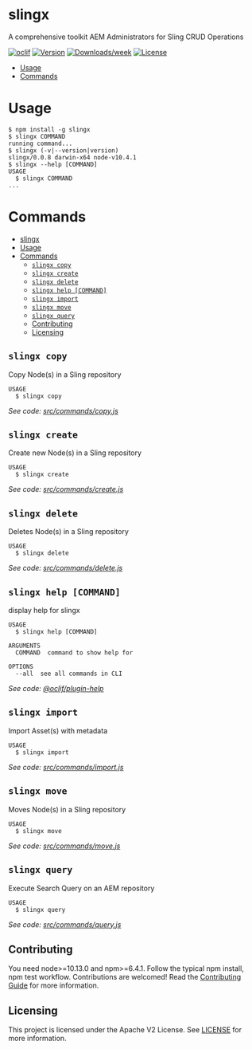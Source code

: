 slingx
======

A comprehensive toolkit AEM Administrators for Sling CRUD Operations

[![oclif](https://img.shields.io/badge/cli-oclif-brightgreen.svg)](https://oclif.io)
[![Version](https://img.shields.io/npm/v/slingx.svg)](https://npmjs.org/package/slingx)
[![Downloads/week](https://img.shields.io/npm/dw/slingx.svg)](https://npmjs.org/package/slingx)
[![License](https://img.shields.io/npm/l/slingx.svg)](https://github.com/2019/slingx/blob/master/package.json)

<!-- toc -->
* [Usage](#usage)
* [Commands](#commands)
<!-- tocstop -->
# Usage
<!-- usage -->
```sh-session
$ npm install -g slingx
$ slingx COMMAND
running command...
$ slingx (-v|--version|version)
slingx/0.0.8 darwin-x64 node-v10.4.1
$ slingx --help [COMMAND]
USAGE
  $ slingx COMMAND
...
```
<!-- usagestop -->
# Commands
<!-- commands -->
- [slingx](#slingx)
- [Usage](#usage)
- [Commands](#commands)
  - [`slingx copy`](#slingx-copy)
  - [`slingx create`](#slingx-create)
  - [`slingx delete`](#slingx-delete)
  - [`slingx help [COMMAND]`](#slingx-help-command)
  - [`slingx import`](#slingx-import)
  - [`slingx move`](#slingx-move)
  - [`slingx query`](#slingx-query)
  - [Contributing](#contributing)
  - [Licensing](#licensing)

## `slingx copy`

Copy Node(s) in a Sling repository

```
USAGE
  $ slingx copy
```

_See code: [src/commands/copy.js](https://github.com/2019/slingx/blob/v0.0.8/src/commands/copy.js)_

## `slingx create`

Create new Node(s) in a Sling repository

```
USAGE
  $ slingx create
```

_See code: [src/commands/create.js](https://github.com/2019/slingx/blob/v0.0.8/src/commands/create.js)_

## `slingx delete`

Deletes Node(s) in a Sling repository

```
USAGE
  $ slingx delete
```

_See code: [src/commands/delete.js](https://github.com/2019/slingx/blob/v0.0.8/src/commands/delete.js)_

## `slingx help [COMMAND]`

display help for slingx

```
USAGE
  $ slingx help [COMMAND]

ARGUMENTS
  COMMAND  command to show help for

OPTIONS
  --all  see all commands in CLI
```

_See code: [@oclif/plugin-help](https://github.com/oclif/plugin-help/blob/v2.2.1/src/commands/help.ts)_

## `slingx import`

Import Asset(s) with metadata

```
USAGE
  $ slingx import
```

_See code: [src/commands/import.js](https://github.com/2019/slingx/blob/v0.0.8/src/commands/import.js)_

## `slingx move`

Moves Node(s) in a Sling repository

```
USAGE
  $ slingx move
```

_See code: [src/commands/move.js](https://github.com/2019/slingx/blob/v0.0.8/src/commands/move.js)_

## `slingx query`

Execute Search Query on an AEM repository

```
USAGE
  $ slingx query
```

_See code: [src/commands/query.js](https://github.com/2019/slingx/blob/v0.0.8/src/commands/query.js)_
<!-- commandsstop -->

## Contributing
You need node>=10.13.0 and npm>=6.4.1. Follow the typical npm install, npm test workflow.
Contributions are welcomed! Read the [Contributing Guide](./.github/CONTRIBUTING.md) for more information.

## Licensing

This project is licensed under the Apache V2 License. See [LICENSE](LICENSE) for more information.